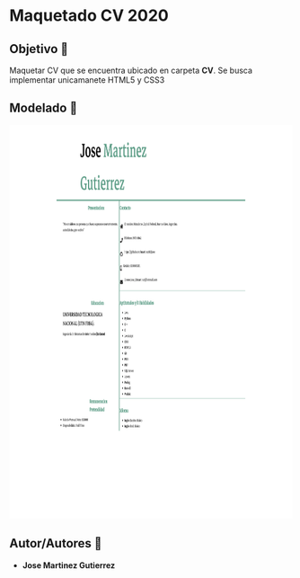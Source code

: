 # Maquetado CV 2020

## Objetivo :dart:
Maquetar CV que se encuentra ubicado en carpeta **CV**. Se busca implementar unicamanete HTML5 y CSS3

## Modelado :memo:

<img height="700px" width="1200px" src="https://github.com/martinez022jose/Maquetado-CV-2020/blob/master/screenShotsReadMe/screenCV.png"/>

## Autor/Autores :pushpin:
* **Jose Martinez Gutierrez**
